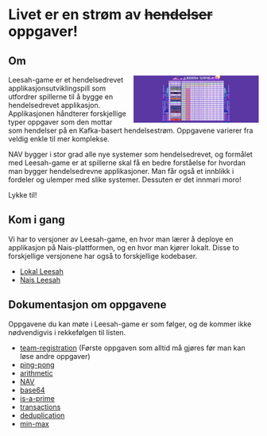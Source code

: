# Livet er en strøm av ~~hendelser~~ oppgaver!

## Om

<img src="assets/leesah-game-board.png" style="float: right;width: 50%;padding-left: 1em" alt="leaderboard image">

Leesah-game er et hendelsedrevet applikasjonsutviklingspill som utfordrer spillerne til å bygge en hendelsedrevet applikasjon.
Applikasjonen håndterer forskjellige typer oppgaver som den mottar som hendelser på en Kafka-basert hendelsestrøm.
Oppgavene varierer fra veldig enkle til mer komplekse.

NAV bygger i stor grad alle nye systemer som hendelsedrevet, og formålet med Leesah-game er at spillerne skal få en bedre forståelse for hvordan man bygger hendelsedrevne applikasjoner.
Man får også et innblikk i fordeler og ulemper med slike systemer.
Dessuten er det innmari moro!

Lykke til!

## Kom i gang

Vi har to versjoner av Leesah-game, en hvor man lærer å deploye en applikasjon på Nais-plattformen, og en hvor man kjører lokalt.
Disse to forskjellige versjonene har også to forskjellige kodebaser.

- [Lokal Leesah](oppsett-lokalt.md)
- [Nais Leesah](oppsett-nais.md)

## Dokumentasjon om oppgavene

Oppgavene du kan møte i Leesah-game er som følger, og de kommer ikke nødvendigvis i rekkefølgen til listen.

- [team-registration](oppgaver/team-registration.md) (Første oppgaven som alltid må gjøres før man kan løse andre oppgaver)
- [ping-pong](oppgaver/ping-pong.md)
- [arithmetic](oppgaver/arithmetic.md)
- [NAV](oppgaver/nav.md)
- [base64](oppgaver/base64.md)
- [is-a-prime](oppgaver/is-a-prime.md)
- [transactions](oppgaver/transactions.md)
- [deduplication](oppgaver/deduplication.md)
- [min-max](oppgaver/min-max.md)
